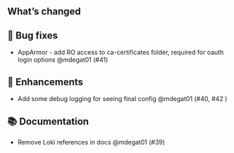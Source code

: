 ## What’s changed
## 🐛 Bug fixes

- AppArmor - add RO access to ca-certificates folder, required for oauth login options @mdegat01 (#41)

## 🚀 Enhancements

- Add some debug logging for seeing final config @mdegat01 (#40, #42 )

## 📚 Documentation

- Remove Loki references in docs @mdegat01 (#39)
